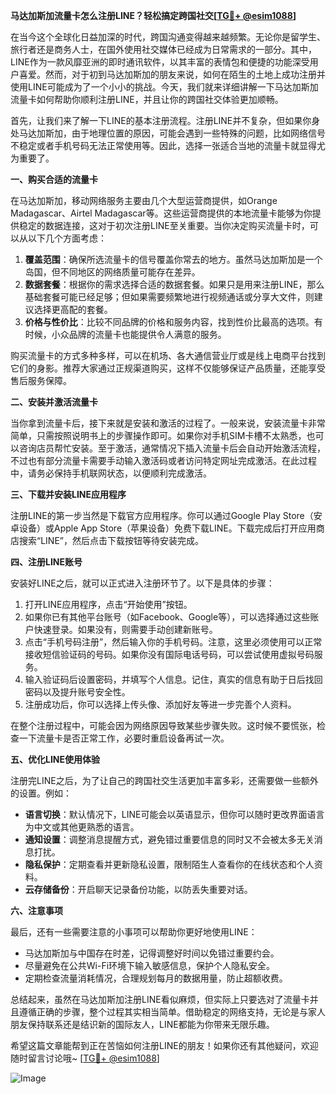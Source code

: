 **马达加斯加流量卡怎么注册LINE？轻松搞定跨国社交[[TG💪+ @esim1088](https://t.me/s/esim1088)]**

在当今这个全球化日益加深的时代，跨国沟通变得越来越频繁。无论你是留学生、旅行者还是商务人士，在国外使用社交媒体已经成为日常需求的一部分。其中，LINE作为一款风靡亚洲的即时通讯软件，以其丰富的表情包和便捷的功能深受用户喜爱。然而，对于初到马达加斯加的朋友来说，如何在陌生的土地上成功注册并使用LINE可能成为了一个小小的挑战。今天，我们就来详细讲解一下马达加斯加流量卡如何帮助你顺利注册LINE，并且让你的跨国社交体验更加顺畅。

首先，让我们来了解一下LINE的基本注册流程。注册LINE并不复杂，但如果你身处马达加斯加，由于地理位置的原因，可能会遇到一些特殊的问题，比如网络信号不稳定或者手机号码无法正常使用等。因此，选择一张适合当地的流量卡就显得尤为重要了。

**一、购买合适的流量卡**

在马达加斯加，移动网络服务主要由几个大型运营商提供，如Orange Madagascar、Airtel Madagascar等。这些运营商提供的本地流量卡能够为你提供稳定的数据连接，这对于初次注册LINE至关重要。当你决定购买流量卡时，可以从以下几个方面考虑：

1. **覆盖范围**：确保所选流量卡的信号覆盖你常去的地方。虽然马达加斯加是一个岛国，但不同地区的网络质量可能存在差异。
2. **数据套餐**：根据你的需求选择合适的数据套餐。如果只是用来注册LINE，那么基础套餐可能已经足够；但如果需要频繁地进行视频通话或分享大文件，则建议选择更高配的套餐。
3. **价格与性价比**：比较不同品牌的价格和服务内容，找到性价比最高的选项。有时候，小众品牌的流量卡也能提供令人满意的服务。

购买流量卡的方式多种多样，可以在机场、各大通信营业厅或是线上电商平台找到它们的身影。推荐大家通过正规渠道购买，这样不仅能够保证产品质量，还能享受售后服务保障。

**二、安装并激活流量卡**

当你拿到流量卡后，接下来就是安装和激活的过程了。一般来说，安装流量卡非常简单，只需按照说明书上的步骤操作即可。如果你对手机SIM卡槽不太熟悉，也可以咨询店员帮忙安装。至于激活，通常情况下插入流量卡后会自动开始激活流程，不过也有部分流量卡需要手动输入激活码或者访问特定网址完成激活。在此过程中，请务必保持手机联网状态，以便顺利完成激活。

**三、下载并安装LINE应用程序**

注册LINE的第一步当然是下载官方应用程序。你可以通过Google Play Store（安卓设备）或Apple App Store（苹果设备）免费下载LINE。下载完成后打开应用商店搜索“LINE”，然后点击下载按钮等待安装完成。

**四、注册LINE账号**

安装好LINE之后，就可以正式进入注册环节了。以下是具体的步骤：

1. 打开LINE应用程序，点击“开始使用”按钮。
2. 如果你已有其他平台账号（如Facebook、Google等），可以选择通过这些账户快速登录。如果没有，则需要手动创建新账号。
3. 点击“手机号码注册”，然后输入你的手机号码。注意，这里必须使用可以正常接收短信验证码的号码。如果你没有国际电话号码，可以尝试使用虚拟号码服务。
4. 输入验证码后设置密码，并填写个人信息。记住，真实的信息有助于日后找回密码以及提升账号安全性。
5. 注册成功后，你可以选择上传头像、添加好友等进一步完善个人资料。

在整个注册过程中，可能会因为网络原因导致某些步骤失败。这时候不要慌张，检查一下流量卡是否正常工作，必要时重启设备再试一次。

**五、优化LINE使用体验**

注册完LINE之后，为了让自己的跨国社交生活更加丰富多彩，还需要做一些额外的设置。例如：

- **语言切换**：默认情况下，LINE可能会以英语显示，但你可以随时更改界面语言为中文或其他更熟悉的语言。
- **通知设置**：调整消息提醒方式，避免错过重要信息的同时又不会被太多无关消息打扰。
- **隐私保护**：定期查看并更新隐私设置，限制陌生人查看你的在线状态和个人资料。
- **云存储备份**：开启聊天记录备份功能，以防丢失重要对话。

**六、注意事项**

最后，还有一些需要注意的小事项可以帮助你更好地使用LINE：

- 马达加斯加与中国存在时差，记得调整好时间以免错过重要约会。
- 尽量避免在公共Wi-Fi环境下输入敏感信息，保护个人隐私安全。
- 定期检查流量消耗情况，合理规划每月的数据用量，防止超额收费。

总结起来，虽然在马达加斯加注册LINE看似麻烦，但实际上只要选对了流量卡并且遵循正确的步骤，整个过程其实相当简单。借助稳定的网络支持，无论是与家人朋友保持联系还是结识新的国际友人，LINE都能为你带来无限乐趣。

希望这篇文章能帮到正在苦恼如何注册LINE的朋友！如果你还有其他疑问，欢迎随时留言讨论哦~ [[TG💪+ @esim1088](https://t.me/s/esim1088)] 

![Image](https://i.postimg.cc/4NQfJmqS/Snipaste-2025-05-13-00-14-12.png)